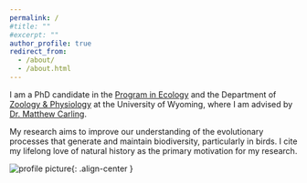```yaml
---
permalink: /
#title: ""
#excerpt: ""
author_profile: true
redirect_from: 
  - /about/
  - /about.html
---
```



I am a PhD candidate in the [Program in Ecology](http://www.uwyo.edu/pie/) and the Department of [Zoology & Physiology](http://www.uwyo.edu/zoology/) at the University of Wyoming, where I am advised by [Dr. Matthew Carling](https://carlinglab.com/).

My research aims to improve our understanding of the evolutionary processes that generate and maintain biodiversity, particularly in birds. I cite my lifelong love of natural history as the primary motivation for my research.

![profile picture](https://paul-dougherty.github.io/files/profile_pic2.jpeg){: .align-center }
